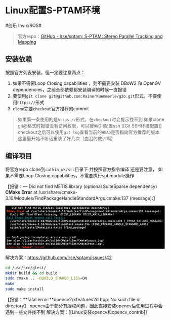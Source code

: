 # Linux配置S-PTAM环境
#创乐 Invix/ROS#

> 官方repo：[GitHub - lrse/sptam: S-PTAM: Stereo Parallel Tracking and Mapping](https://github.com/lrse/sptam#installation)

## 安装依赖
按照官方列表安装，但一定要注意两点：
1. 如果不需要Loop Closing capabilities ，则不需要安装 DBoW2 和 OpenGV dependencies，之前全部依赖都安装编译的时候一直报错
2. 要使用`git clone git@github.com:RainerKuemmerle/g2o.git`形式，不要使用`https://`形式
3. `clone`完要`checkout`官方推荐的commit
> 如果第一条使用的是`https://`形式，在`checkout`时会提示找不到
> 如果clone git@格式时报错没有访问权限，可以搜索Git配置ssh [[Git SSH环境配置]]
> checkout之后可以使用`git log`查看当前的`HEAD`是否指向官方推荐的版本
> 这里最开始不听话重装了好几次（血泪的教训啊）


## 编译项目
将官方repo clone到`catkin_wk/src`目录下
并按照官方指令编译
还是要注意， 如果不需要Loop Closing capabilities，不需要执行submodule操作

【报错：— Did not find METIS library (optional SuiteSparse dependency)
**CMake Error** at /usr/share/cmake-3.10/Modules/FindPackageHandleStandardArgs.cmake:137 (message):】

![0701A36B-B410-40A8-BC80-7097E035BEAF](../../README.assets/ROS/0701A36B-B410-40A8-BC80-7097E035BEAF.png)


解决方案：https://github.com/lrse/sptam/issues/42
```bash
cd /usr/src/gtest/
mkdir build && cd build
sudo cmake .. -DBUILD_SHARED_LIBS=ON
make
sudo make install
```

【报错：**fatal error:**opencv2/xfeatures2d.hpp: No such file or directory】
opencv由于部分有版权问题，因此直接安装opencv后使用过程中会遇到一些文件找不到
解决方案：[[Linux安装opencv和opencv_contrib]]